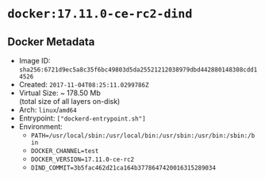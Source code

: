 # `docker:17.11.0-ce-rc2-dind`

## Docker Metadata

- Image ID: `sha256:6721d9ec5a8c35f6bc49803d5da25521212038979dbd442880148308cdd14526`
- Created: `2017-11-04T08:25:11.0299786Z`
- Virtual Size: ~ 178.50 Mb  
  (total size of all layers on-disk)
- Arch: `linux`/`amd64`
- Entrypoint: `["dockerd-entrypoint.sh"]`
- Environment:
  - `PATH=/usr/local/sbin:/usr/local/bin:/usr/sbin:/usr/bin:/sbin:/bin`
  - `DOCKER_CHANNEL=test`
  - `DOCKER_VERSION=17.11.0-ce-rc2`
  - `DIND_COMMIT=3b5fac462d21ca164b3778647420016315289034`
